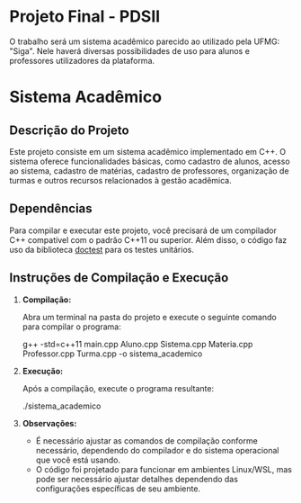 # Projeto Final - PDSII
O trabalho será um sistema acadêmico parecido ao utilizado pela UFMG: "Siga". Nele haverá diversas possibilidades de uso para alunos e professores utilizadores da plataforma.
# Sistema Acadêmico

## Descrição do Projeto

Este projeto consiste em um sistema acadêmico implementado em C++. O sistema oferece funcionalidades básicas, como cadastro de alunos, acesso ao sistema, cadastro de matérias, cadastro de professores, organização de turmas e outros recursos relacionados à gestão acadêmica.

## Dependências

Para compilar e executar este projeto, você precisará de um compilador C++ compatível com o padrão C++11 ou superior. Além disso, o código faz uso da biblioteca [doctest](https://github.com/onqtam/doctest) para os testes unitários.

## Instruções de Compilação e Execução

1. **Compilação:**

   Abra um terminal na pasta do projeto e execute o seguinte comando para compilar o programa:

   g++ -std=c++11 main.cpp Aluno.cpp Sistema.cpp Materia.cpp Professor.cpp Turma.cpp -o sistema_academico
2. **Execução:**

   Após a compilação, execute o programa resultante:

   ./sistema_academico
3. **Observações:**

    * É necessário ajustar as comandos de compilação conforme necessário, dependendo do compilador e do sistema operacional que você está usando.
    * O código foi projetado para funcionar em ambientes Linux/WSL, mas pode ser necessário ajustar detalhes dependendo das configurações específicas de seu ambiente.
